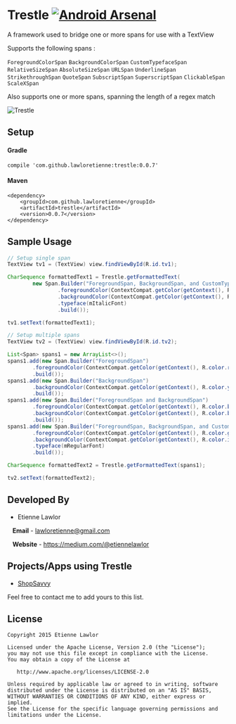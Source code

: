 # Trestle [![Android Arsenal](https://img.shields.io/badge/Android%20Arsenal-Trestle-brightgreen.svg?style=flat)](http://android-arsenal.com/details/1/1916)
A framework used to bridge one or more spans for use with a TextView

Supports the following spans :

`ForegroundColorSpan`
`BackgroundColorSpan`
`CustomTypefaceSpan`
`RelativeSizeSpan`
`AbsoluteSizeSpan`
`URLSpan`
`UnderlineSpan`
`StrikethroughSpan`
`QuoteSpan`
`SubscriptSpan`
`SuperscriptSpan`
`ClickableSpan`
`ScaleXSpan`

Also supports one or more spans, spanning the length of a regex match

![Trestle](https://raw.githubusercontent.com/lawloretienne/Trestle/master/images/Trestle_Screenshot2.png)

## Setup

#### Gradle

`compile 'com.github.lawloretienne:trestle:0.0.7'`

#### Maven
```
<dependency>
    <groupId>com.github.lawloretienne</groupId>
    <artifactId>trestle</artifactId>
    <version>0.0.7</version>
</dependency>
```

## Sample Usage

```java
// Setup single span
TextView tv1 = (TextView) view.findViewById(R.id.tv1);

CharSequence formattedText1 = Trestle.getFormattedText(
        new Span.Builder("ForegroundSpan, BackgroundSpan, and CustomTypefaceSpan")
                .foregroundColor(ContextCompat.getColor(getContext(), R.color.purple_100)) // Pass resolved color instead of resource id
                .backgroundColor(ContextCompat.getColor(getContext(), R.color.green_500)) // Pass resolved color instead of resource id
                .typeface(mItalicFont)
                .build());

tv1.setText(formattedText1);

// Setup multiple spans
TextView tv2 = (TextView) view.findViewById(R.id.tv2);

List<Span> spans1 = new ArrayList<>();
spans1.add(new Span.Builder("ForegroundSpan")
        .foregroundColor(ContextCompat.getColor(getContext(), R.color.red_500)) // Pass resolved color instead of resource id
        .build());
spans1.add(new Span.Builder("BackgroundSpan")
        .backgroundColor(ContextCompat.getColor(getContext(), R.color.yellow_500)) // Pass resolved color instead of resource id
        .build());
spans1.add(new Span.Builder("ForegroundSpan and BackgroundSpan")
        .foregroundColor(ContextCompat.getColor(getContext(), R.color.brown_500)) // Pass resolved color instead of resource id
        .backgroundColor(ContextCompat.getColor(getContext(), R.color.blue_300)) // Pass resolved color instead of resource id
        .build());
spans1.add(new Span.Builder("ForegroundSpan, BackgroundSpan, and CustomTypefaceSpan")
        .foregroundColor(ContextCompat.getColor(getContext(), R.color.green_700)) // Pass resolved color instead of resource id
        .backgroundColor(ContextCompat.getColor(getContext(), R.color.indigo_200)) // Pass resolved color instead of resource id
        .typeface(mRegularFont)
        .build());

CharSequence formattedText2 = Trestle.getFormattedText(spans1);

tv2.setText(formattedText2);
```

## Developed By

* Etienne Lawlor 
 
&nbsp;&nbsp;&nbsp;**Email** - lawloretienne@gmail.com

&nbsp;&nbsp;&nbsp;**Website** - https://medium.com/@etiennelawlor

## Projects/Apps using Trestle

- <a href="https://play.google.com/store/apps/details?id=com.biggu.shopsavvy&hl=en">ShopSavvy</a>

Feel free to contact me to add yours to this list.

## License

```
Copyright 2015 Etienne Lawlor

Licensed under the Apache License, Version 2.0 (the "License");
you may not use this file except in compliance with the License.
You may obtain a copy of the License at

   http://www.apache.org/licenses/LICENSE-2.0

Unless required by applicable law or agreed to in writing, software
distributed under the License is distributed on an "AS IS" BASIS,
WITHOUT WARRANTIES OR CONDITIONS OF ANY KIND, either express or implied.
See the License for the specific language governing permissions and
limitations under the License.
```
